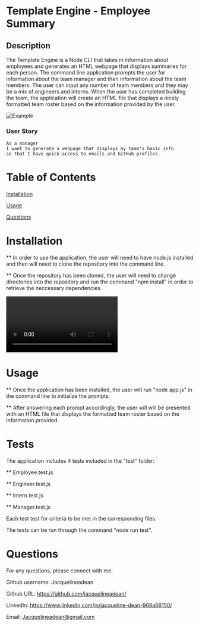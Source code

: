 # Template Engine - Employee Summary

## Description 
The Template Engine is a Node CLI that takes in information about employees and generates an HTML webpage that displays summaries for each person. The command line application prompts the user for information about the team manager and then information about the team members. The user can input any number of team members and they may be a mix of engineers and interns. When the user has completed building the team, the application will create an HTML file that displays a nicely formatted team roster based on the information provided by the user. 

![Example]()

### User Story
```
As a manager
I want to generate a webpage that displays my team's basic info
so that I have quick access to emails and GitHub profiles
```

# Table of Contents
[Installation](#installation)

[Usage](#usage)

[Questions](#questions)

# Installation
** In order to use the application, the user will need to have node.js installed and then will need to clone the repository into the command line. 

** Once the repository has been cloned, the user will need to change directories into the repository and run the command "npm install" in order to retrieve the neccessary dependencies. 

![How-to Video](Assets/GeneratorTutorial.webm)

# Usage
** Once the application has been installed, the user will run "node app.js" in the command line to initialize the prompts.

** After answering each prompt accordingly, the user will will be presented with an HTML file that displays the formatted team roster based on the information provided.

# Tests
The application includes 4 tests included in the "test" folder:

** Employee.test.js

** Engineer.test.js

** Intern.test.js

** Manager.test.js

Each test test for criteria to be met in the corresponding files. 

The tests can be run through the command "node run test".

# Questions
For any questions, please connect with me:

Github username: Jacquelineadean

Github URL: https://github.com/jacquelineadean/

LinkedIn: https://www.linkedin.com/in/jacqueline-dean-968a66150/

Email: Jacquelineadean@gmail.com
